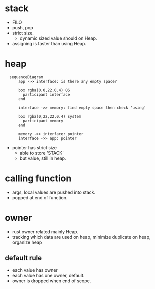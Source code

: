 # stack
- FILO
- push, pop
- strict size.
  - dynamic sized value should on Heap.
- assigning is faster than using Heap.

# heap
```mermaid
  sequenceDiagram
      app ->> interface: is there any empty space?

      box rgba(0,0,22,0.4) OS
        participant interface
      end

      interface ->> memory: find empty space then check 'using'  
      
      box rgba(0,22,22,0.4) system
        participant memory
      end
      
      memory ->> interface: pointer
      interface ->> app: pointer
```
- pointer has strict size
  - able to store 'STACK'
  - but value, still in heap.

# calling function
- args, local values are pushed into stack.
- popped at end of function.

# owner
- rust owner related mainly Heap.
- tracking which data are used on heap, minimize duplicate on heap, organize heap

## default rule
- each value has owner
- each value has one owner, default.
- owner is dropped when end of scope. 